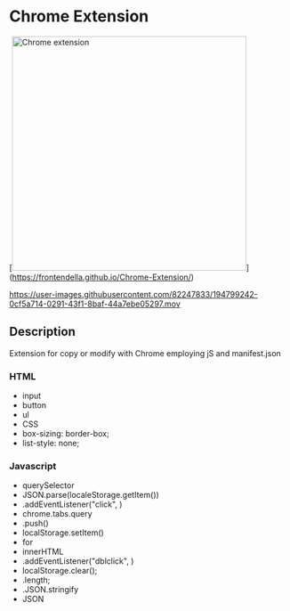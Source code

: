# Chrome Extension


[<img width="421" alt="Chrome extension" src="https://user-images.githubusercontent.com/82247833/194799240-77ac390a-9b3a-48f3-a6c4-a9df03f0f1a7.png">] (https://frontendella.github.io/Chrome-Extension/)

https://user-images.githubusercontent.com/82247833/194799242-0cf5a714-0291-43f1-8baf-44a7ebe05297.mov


## Description

Extension for copy or modify with Chrome employing jS and manifest.json
### HTML

* input
* button
* ul
* CSS
* box-sizing: border-box;
* list-style: none;


### Javascript

* querySelector
* JSON.parse(localeStorage.getItem())
* .addEventListener("click", )
* chrome.tabs.query
* .push()
* localStorage.setItem()
* for
* innerHTML
* .addEventListener("dblclick", )
* localStorage.clear();
* .length;
* .JSON.stringify
* JSON

